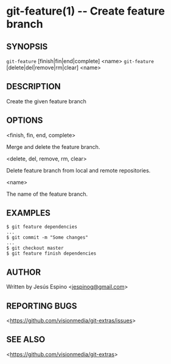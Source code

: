 git-feature(1) -- Create feature branch
=======================================

## SYNOPSIS

`git-feature` [finish|fin|end|complete] &lt;name&gt;
`git-feature` [delete|del|remove|rm|clear] &lt;name&gt;

## DESCRIPTION

  Create the given feature branch

## OPTIONS

  &lt;finish, fin, end, complete&gt;

  Merge and delete the feature branch.

  &lt;delete, del, remove, rm, clear&gt;

  Delete feature branch from local and remote repositories.

  &lt;name&gt;

  The name of the feature branch.

## EXAMPLES

    $ git feature dependencies
    ...
    $ git commit -m "Some changes"
    ...
    $ git checkout master
    $ git feature finish dependencies

## AUTHOR

Written by Jesús Espino &lt;<jespinog@gmail.com>&gt;

## REPORTING BUGS

&lt;<https://github.com/visionmedia/git-extras/issues>&gt;

## SEE ALSO

&lt;<https://github.com/visionmedia/git-extras>&gt;
